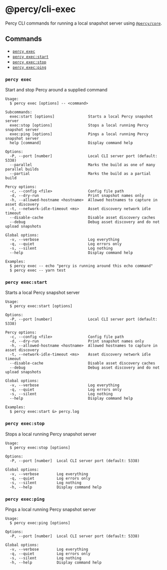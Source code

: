 # @percy/cli-exec

Percy CLI commands for running a local snapshot server using [`@percy/core`](./packages/core).

## Commands
<!-- commands -->
* [`percy exec`](#percy-exec)
* [`percy exec:start`](#percy-execstart)
* [`percy exec:stop`](#percy-execstop)
* [`percy exec:ping`](#percy-execping)

### `percy exec`

Start and stop Percy around a supplied command

```
Usage:
  $ percy exec [options] -- <command>

Subcommands:
  exec:start [options]               Starts a local Percy snapshot server
  exec:stop [options]                Stops a local running Percy snapshot server
  exec:ping [options]                Pings a local running Percy snapshot server
  help [command]                     Display command help

Options:
  -P, --port [number]                Local CLI server port (default: 5338)
  --parallel                         Marks the build as one of many parallel builds
  --partial                          Marks the build as a partial build

Percy options:
  -c, --config <file>                Config file path
  -d, --dry-run                      Print snapshot names only
  -h, --allowed-hostname <hostname>  Allowed hostnames to capture in asset discovery
  -t, --network-idle-timeout <ms>    Asset discovery network idle timeout
  --disable-cache                    Disable asset discovery caches
  --debug                            Debug asset discovery and do not upload snapshots

Global options:
  -v, --verbose                      Log everything
  -q, --quiet                        Log errors only
  -s, --silent                       Log nothing
  --help                             Display command help

Examples:
  $ percy exec -- echo "percy is running around this echo command"
  $ percy exec -- yarn test
```

### `percy exec:start`

Starts a local Percy snapshot server

```
Usage:
  $ percy exec:start [options]

Options:
  -P, --port [number]                Local CLI server port (default: 5338)

Percy options:
  -c, --config <file>                Config file path
  -d, --dry-run                      Print snapshot names only
  -h, --allowed-hostname <hostname>  Allowed hostnames to capture in asset discovery
  -t, --network-idle-timeout <ms>    Asset discovery network idle timeout
  --disable-cache                    Disable asset discovery caches
  --debug                            Debug asset discovery and do not upload snapshots

Global options:
  -v, --verbose                      Log everything
  -q, --quiet                        Log errors only
  -s, --silent                       Log nothing
  --help                             Display command help

Examples:
  $ percy exec:start &> percy.log
```

### `percy exec:stop`

Stops a local running Percy snapshot server

```
Usage:
  $ percy exec:stop [options]

Options:
  -P, --port [number]  Local CLI server port (default: 5338)

Global options:
  -v, --verbose        Log everything
  -q, --quiet          Log errors only
  -s, --silent         Log nothing
  -h, --help           Display command help
```

### `percy exec:ping`

Pings a local running Percy snapshot server

```
Usage:
  $ percy exec:ping [options]

Options:
  -P, --port [number]  Local CLI server port (default: 5338)

Global options:
  -v, --verbose        Log everything
  -q, --quiet          Log errors only
  -s, --silent         Log nothing
  -h, --help           Display command help
```
<!-- commandsstop -->
